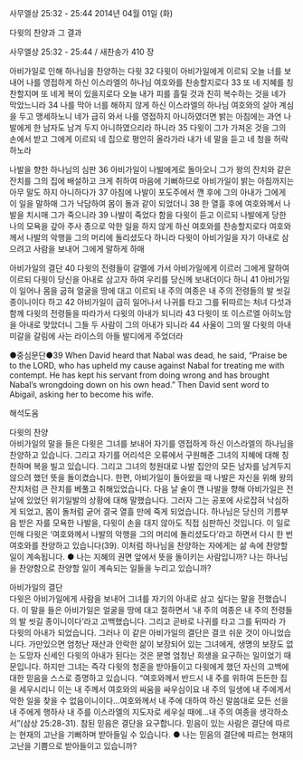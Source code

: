사무엘상 25:32 - 25:44 
2014년 04월 01일 (화)

다윗의 찬양과 그 결과



사무엘상 25:32 - 25:44 / 새찬송가 410 장


아비가일로 인해 하나님을 찬양하는 다윗 
32 다윗이 아비가일에게 이르되 오늘 너를 보내어 나를 영접하게 하신 이스라엘의 하나님 여호와를 찬송할지로다 33 또 네 지혜를 칭찬할지며 또 네게 복이 있을지로다 오늘 내가 피를 흘릴 것과 친히 복수하는 것을 네가 막았느니라 34 나를 막아 너를 해하지 않게 하신 이스라엘의 하나님 여호와의 살아 계심을 두고 맹세하노니 네가 급히 와서 나를 영접하지 아니하였더면 밝는 아침에는 과연 나발에게 한 남자도 남겨 두지 아니하였으리라 하니라 35 다윗이 그가 가져온 것을 그의 손에서 받고 그에게 이르되 네 집으로 평안히 올라가라 내가 네 말을 듣고 네 청을 허락하노라  

나발을 향한 하나님의 심판
36 아비가일이 나발에게로 돌아오니 그가 왕의 잔치와 같은 잔치를 그의 집에 배설하고 크게 취하여 마음에 기뻐하므로 아비가일이 밝는 아침까지는 아무 말도 하지 아니하다가 37 아침에 나발이 포도주에서 깬 후에 그의 아내가 그에게 이 일을 말하매 그가 낙담하여 몸이 돌과 같이 되었더니 38 한 열흘 후에 여호와께서 나발을 치시매 그가 죽으니라 39 나발이 죽었다 함을 다윗이 듣고 이르되 나발에게 당한 나의 모욕을 갚아 주사 종으로 악한 일을 하지 않게 하신 여호와를 찬송할지로다 여호와께서 나발의 악행을 그의 머리에 돌리셨도다 하니라 다윗이 아비가일을 자기 아내로 삼으려고 사람을 보내어 그에게 말하게 하매

아비가일의 결단
40 다윗의 전령들이 갈멜에 가서 아비가일에게 이르러 그에게 말하여 이르되 다윗이 당신을 아내로 삼고자 하여 우리를 당신께 보내더이다 하니 41 아비가일이 일어나 몸을 굽혀 얼굴을 땅에 대고 이르되 내 주의 여종은 내 주의 전령들의 발 씻길 종이니이다 하고 42 아비가일이 급히 일어나서 나귀를 타고 그를 뒤따르는 처녀 다섯과 함께 다윗의 전령들을 따라가서 다윗의 아내가 되니라 43 다윗이 또 이스르엘 아히노암을 아내로 맞았더니 그들 두 사람이 그의 아내가 되니라 44 사울이 그의 딸 다윗의 아내 미갈을 갈림에 사는 라이스의 아들 발디에게 주었더라


●중심문단●39 When David heard that Nabal was dead, he said, “Praise be to the LORD, who has upheld my cause against Nabal for treating me with contempt. He has kept his servant from doing wrong and has brought Nabal’s wrongdoing down on his own head.” Then David sent word to Abigail, asking her to become his wife.

해석도움





다윗의 찬양  
아비가일의 말을 들은 다윗은 그녀를 보내어 자기를 영접하게 하신 이스라엘의 하나님을 찬양하고 있습니다. 그리고 자기를 어리석은 오류에서 구원해준 그녀의 지혜에 대해 칭찬하며 복을 빌고 있습니다. 그리고 그녀의 청원대로 나발 집안의 모든 남자를 남겨두지 않으려 했던 뜻을 돌이켰습니다. 한편, 아비가일이 돌아왔을 때 나발은 자신을 위해 왕의 잔치처럼 큰 잔치를 베풀고 취해있었습니다. 다음 날 술이 깬 나발을 향해 아비가일은 전날에 있었던 위기일발의 상황에 대해 말했습니다. 그러자 그는 공포에 사로잡혀 낙심하게 되었고, 몸이 돌처럼 굳어 결국 열흘 만에 죽게 되었습니다. 하나님은 당신의 기름부음 받은 자를 모욕한 나발을, 다윗이 손을 대지 않아도 직접 심판하신 것입니다. 이 일로 인해 다윗은 ‘여호와께서 나발의 악행을 그의 머리에 돌리셨도다’라고 하면서 다시 한 번 여호와를 찬양하고 있습니다(39). 이처럼 하나님을 찬양하는 자에게는 삶 속에 찬양할 일이 계속됩니다.
● 나는 지혜의 권면 앞에서 뜻을 돌이키는 사람입니까? 나는 하나님을 찬양함으로 찬양할 일이 계속되는 일들을 누리고 있습니까?    

아비가일의 결단  
다윗은 아비가일에게 사람을 보내어 그녀를 자기의 아내로 삼고 싶다는 말을 전했습니다. 이 말을 들은 아비가일은 얼굴을 땅에 대고 절하면서 ‘내 주의 여종은 내 주의 전령들의 발 씻길 종이니이다’라고 고백했습니다. 그리고 곧바로 나귀를 타고 그를 뒤따라 가 다윗의 아내가 되었습니다. 그러나 이 같은 아비가일의 결단은 결코 쉬운 것이 아니었습니다. 가만있으면 엄청난 재산과 안락한 삶이 보장되어 있는 그녀에게, 생명의 보장도 없는 도망자 신세인 다윗의 아내가 된다는 것은 분명 엄청난 희생을 요구하는 일이었기 때문입니다. 하지만 그녀는 즉각 다윗의 청혼을 받아들이고 다윗에게 했던 자신의 고백에 대한 믿음을 스스로 증명하고 있습니다. “여호와께서 반드시 내 주를 위하여 든든한 집을 세우시리니 이는 내 주께서 여호와의 싸움을 싸우심이요 내 주의 일생에 내 주에게서 악한 일을 찾을 수 없음이니이다…여호와께서 내 주에 대하여 하신 말씀대로 모든 선을 내 주에게 행하사 내 주를 이스라엘의 지도자로 세우실 때에…내 주의 여종을 생각하소서”(삼상 25:28-31). 참된 믿음은 결단을 요구합니다. 믿음이 있는 사람은 결단에 따르는 현재의 고난을 기뻐하며 받아들일 수 있습니다. 
● 나는 믿음의 결단에 따르는 현재의 고난을 기쁨으로 받아들이고 있습니까?